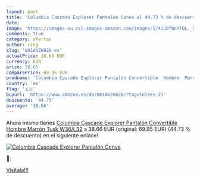 ```yaml
---
layout: post
title: 'Columbia Cascade Explorer Pantalón Conve al 44.73 % de descuento'
date: 
image: 'https://images-eu.ssl-images-amazon.com/images/I/41Jbf0oYfQL._SL200_.jpg'
comments: true
category: ofertas
author: ring
slug: 'B01A6ZH8Z8-es'
actualPrice: 38.66 EUR
currency: EUR
price: 38.66
comparePrice: 69.95 EUR
prodname: 'Columbia Cascade Explorer Pantalón Convertible  Hombre  Marrón  Tusk   W36/L32'
country: 'es'
flag: '🇪🇸'
buyurl: 'https://www.amazon.es/dp/B01A6ZH8Z8/?tag=tolees-21'
descuento: '44.73'
average: '38.66'
---
```


Ahora mismo tienes [Columbia Cascade Explorer Pantalón Convertible  Hombre  Marrón  Tusk   W36/L32](https://www.amazon.es/dp/B01A6ZH8Z8/?tag=tolees-21) a 38.66 EUR (original: 69.95 EUR) (44.73 %  de descuento) en el siguiente enlace!

[![Columbia Cascade Explorer Pantalón Conve](https://images-eu.ssl-images-amazon.com/images/I/41Jbf0oYfQL._SL200_.jpg)](https://www.amazon.es/dp/B01A6ZH8Z8/?tag=tolees-21)

🔎:


[Visítala!!!](https://www.amazon.es/dp/B01A6ZH8Z8/?tag=tolees-21)
